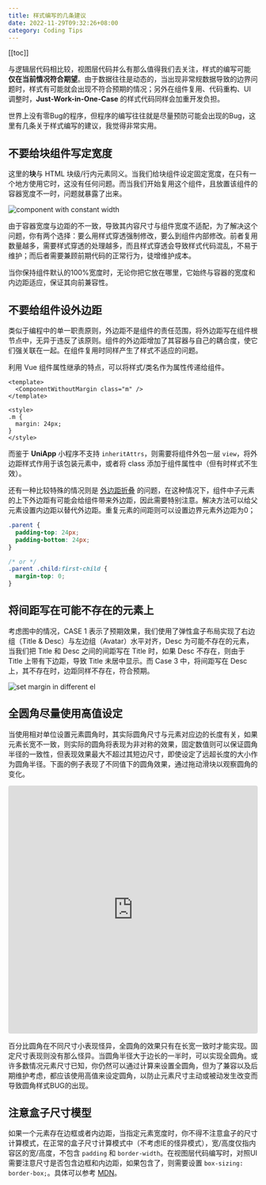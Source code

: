 ```yaml
---
title: 样式编写的几条建议
date: 2022-11-29T09:32:26+08:00
category: Coding Tips
---
```


[[toc]]

与逻辑层代码相比较，视图层代码并么有那么值得我们去关注，样式的编写可能 **仅在当前情况符合期望**。由于数据往往是动态的，当出现非常规数据导致的边界问题时，样式有可能就会出现不符合预期的情况；另外在组件复用、代码重构、UI调整时，**Just-Work-in-One-Case** 的样式代码同样会加重开发负担。

世界上没有零Bug的程序，但程序的编写往往就是尽量预防可能会出现的Bug，这里有几条关于样式编写的建议，我觉得非常实用。

## 不要给块组件写定宽度

这里的**块**与 HTML 块级/行内元素同义。当我们给块组件设定固定宽度，在只有一个地方使用它时，这没有任何问题。而当我们开始复用这个组件，且放置该组件的容器宽度不一时，问题就暴露了出来。

![component with constant width](https://static.wayne-wu.com/2022_11_29_12_13_21_ennjio.png)

由于容器宽度与边距的不一致，导致其内容尺寸与组件宽度不适配，为了解决这个问题，你有两个选择：要么用样式穿透强制修改，要么到组件内部修改。前者复用数量越多，需要样式穿透的处理越多，而且样式穿透会导致样式代码混乱，不易于维护；而后者需要兼顾前期代码的正常行为，徒增维护成本。

当你保持组件默认的100%宽度时，无论你把它放在哪里，它始终与容器的宽度和内边距适应，保证其向前兼容性。

## 不要给组件设外边距

类似于编程中的单一职责原则，外边距不是组件的责任范围，将外边距写在组件根节点中，无异于违反了该原则。组件的外边距增加了其容器与自己的耦合度，使它们强关联在一起。在组件复用时同样产生了样式不适应的问题。

利用 Vue 组件属性继承的特点，可以将样式/类名作为属性传递给组件。

```vue
<template>
  <ComponentWithoutMargin class="m" />
</template>

<style>
.m {
  margin: 24px;
}
</style>
```

而鉴于 **UniApp** 小程序不支持 `inheritAttrs`，则需要将组件外包一层 `view`，将外边距样式作用于该包装元素中，或者将 class 添加于组件属性中（但有时样式不生效）。

还有一种比较特殊的情况则是 [外边距折叠](https://developer.mozilla.org/en-US/docs/Web/CSS/CSS_Box_Model/Mastering_margin_collapsing) 的问题，在这种情况下，组件中子元素的上下外边距有可能会给组件带来外边距，因此需要特别注意。解决方法可以给父元素设置内边距以替代外边距。重复元素的间距则可以设置边界元素外边距为0；

```css
.parent {
  padding-top: 24px;
  padding-bottom: 24px;
}

/* or */
.parent .child:first-child {
  margin-top: 0;
}

```

## 将间距写在可能不存在的元素上

考虑图中的情况，CASE 1 表示了预期效果，我们使用了弹性盒子布局实现了右边组（Title & Desc）与左边组（Avatar）水平对齐，Desc 为可能不存在的元素，当我们把 Title 和 Desc 之间的间距写在 Title 时，如果 Desc 不存在，则由于 Title 上带有下边距，导致 Title 未居中显示。而 Case 3 中，将间距写在 Desc 上，其不存在时，边距同样不存在，符合预期。

![set margin in different el](https://static.wayne-wu.com/2022_11_29_16_08_26_5LM8Wg.png)


## 全圆角尽量使用高值设定

当使用相对单位设置元素圆角时，其实际圆角尺寸与元素对应边的长度有关，如果元素长宽不一致，则实际的圆角将表现为非对称的效果，固定数值则可以保证圆角半径的一致性，但表现效果最大不超过其短边尺寸，即使设定了远超长度的大小作为圆角半径。下面的例子表现了不同值下的圆角效果，通过拖动滑块以观察圆角的变化。

<iframe src="https://codesandbox.io/embed/interesting-shaw-swcmnk?autoresize=1&fontsize=14&hidenavigation=1&theme=dark&view=preview"
     style="width:100%; height:500px; border:0; border-radius: 4px; overflow:hidden;"
     title="interesting-shaw-swcmnk"
     allow="accelerometer; ambient-light-sensor; camera; encrypted-media; geolocation; gyroscope; hid; microphone; midi; payment; usb; vr; xr-spatial-tracking"
     sandbox="allow-forms allow-modals allow-popups allow-presentation allow-same-origin allow-scripts"
   ></iframe>

百分比圆角在不同尺寸小表现怪异，全圆角的效果只有在长宽一致时才能实现。固定尺寸表现则没有那么怪异。当圆角半径大于边长的一半时，可以实现全圆角。或许多数情况元素尺寸已知，你仍然可以通过计算来设置全圆角，但为了兼容以及后期维护考虑，都应该使用高值来设定圆角，以防止元素尺寸主动或被动发生改变而导致圆角样式BUG的出现。

## 注意盒子尺寸模型

如果一个元素存在边框或者内边距，当指定元素宽度时，你不得不注意盒子的尺寸计算模式，在正常的盒子尺寸计算模式中（不考虑IE的怪异模式），宽/高度仅指内容区的宽/高度，不包含 `padding` 和 `border-width`。在视图层代码编写时，对照UI需要注意尺寸是否包含边框和内边距，如果包含了，则需要设置 `box-sizing: border-box;`。具体可以参考 [MDN](https://developer.mozilla.org/zh-CN/docs/Web/CSS/box-sizing)。